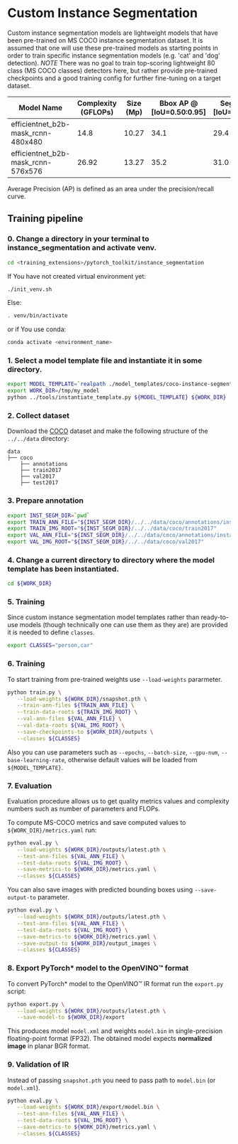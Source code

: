 # Custom Instance Segmentation

Custom instance segmentation models are lightweight models that have been pre-trained on MS COCO instance segmentation dataset.
It is assumed that one will use these pre-trained models as starting points in order to train specific instance segmentation models (e.g. 'cat' and 'dog' detection).
*NOTE* There was no goal to train top-scoring lightweight 80 class (MS COCO classes) detectors here,
but rather provide pre-trained checkpoints and a good training config for further fine-tuning on a target dataset.

| Model Name | Complexity (GFLOPs) | Size (Mp) | Bbox AP @ [IoU=0.50:0.95] | Segm AP @ [IoU=0.50:0.95] | Links | GPU_NUM |
| --- | --- | --- | --- | --- | --- | --- |
| efficientnet_b2b-mask_rcnn-480x480 | 14.8 | 10.27 | 34.1 | 29.4 | [snapshot](https://storage.openvinotoolkit.org/repositories/openvino_training_extensions/models/instance_segmentation/v2/efficientnet_b2b-mask_rcnn-480x480.pth), [model template](efficientnet_b2b-mask_rcnn-480x480/template.yaml) | 1 |
| efficientnet_b2b-mask_rcnn-576x576 | 26.92 | 13.27 | 35.2 | 31.0 | [snapshot](https://storage.openvinotoolkit.org/repositories/openvino_training_extensions/models/instance_segmentation/v2/efficientnet_b2b-mask_rcnn-576x576.pth), [model template](efficientnet_b2b-mask_rcnn-576x576/template.yaml) | 1 |

Average Precision (AP) is defined as an area under the precision/recall curve.

## Training pipeline

### 0. Change a directory in your terminal to instance_segmentation and activate venv.

```bash
cd <training_extensions>/pytorch_toolkit/instance_segmentation
```
If You have not created virtual environment yet:
```bash
./init_venv.sh
```
Else:
```bash
. venv/bin/activate
```
or if You use conda:
```bash
conda activate <environment_name>
```

### 1. Select a model template file and instantiate it in some directory.

```bash
export MODEL_TEMPLATE=`realpath ./model_templates/coco-instance-segmentation/instance-segmentation-0904/template.yaml`
export WORK_DIR=/tmp/my_model
python ../tools/instantiate_template.py ${MODEL_TEMPLATE} ${WORK_DIR}
```

### 2. Collect dataset

Download the [COCO](https://cocodataset.org/#home) dataset and make the following
structure of the `../../data` directory:

```
data
├── coco
    ├── annotations
    ├── train2017
    ├── val2017
    ├── test2017
```

### 3. Prepare annotation

```bash
export INST_SEGM_DIR=`pwd`
export TRAIN_ANN_FILE="${INST_SEGM_DIR}/../../data/coco/annotations/instances_train2017.json"
export TRAIN_IMG_ROOT="${INST_SEGM_DIR}/../../data/coco/train2017"
export VAL_ANN_FILE="${INST_SEGM_DIR}/../../data/coco/annotations/instances_val2017.json"
export VAL_IMG_ROOT="${INST_SEGM_DIR}/../../data/coco/val2017"
```

### 4. Change a current directory to directory where the model template has been instantiated.

```bash
cd ${WORK_DIR}
```

### 5. Training

Since custom instance segmentation model templates rather than ready-to-use models (though technically one can use them as they are) are provided it is needed to define `classes`.

```bash
export CLASSES="person,car"
```

### 6. Training

To start training from pre-trained weights use `--load-weights` pararmeter.

```bash
python train.py \
   --load-weights ${WORK_DIR}/snapshot.pth \
   --train-ann-files ${TRAIN_ANN_FILE} \
   --train-data-roots ${TRAIN_IMG_ROOT} \
   --val-ann-files ${VAL_ANN_FILE} \
   --val-data-roots ${VAL_IMG_ROOT} \
   --save-checkpoints-to ${WORK_DIR}/outputs \
   --classes ${CLASSES}
```

Also you can use parameters such as `--epochs`, `--batch-size`, `--gpu-num`, `--base-learning-rate`, otherwise default values will be loaded from `${MODEL_TEMPLATE}`.

### 7. Evaluation

Evaluation procedure allows us to get quality metrics values and complexity numbers such as number of parameters and FLOPs.

To compute MS-COCO metrics and save computed values to `${WORK_DIR}/metrics.yaml` run:

```bash
python eval.py \
   --load-weights ${WORK_DIR}/outputs/latest.pth \
   --test-ann-files ${VAL_ANN_FILE} \
   --test-data-roots ${VAL_IMG_ROOT} \
   --save-metrics-to ${WORK_DIR}/metrics.yaml \
   --classes ${CLASSES}
```

You can also save images with predicted bounding boxes using `--save-output-to` parameter.

```bash
python eval.py \
   --load-weights ${WORK_DIR}/outputs/latest.pth \
   --test-ann-files ${VAL_ANN_FILE} \
   --test-data-roots ${VAL_IMG_ROOT} \
   --save-metrics-to ${WORK_DIR}/metrics.yaml \
   --save-output-to ${WORK_DIR}/output_images \
   --classes ${CLASSES}
```

### 8. Export PyTorch\* model to the OpenVINO™ format

To convert PyTorch\* model to the OpenVINO™ IR format run the `export.py` script:

```bash
python export.py \
   --load-weights ${WORK_DIR}/outputs/latest.pth \
   --save-model-to ${WORK_DIR}/export
```

This produces model `model.xml` and weights `model.bin` in single-precision floating-point format
(FP32). The obtained model expects **normalized image** in planar BGR format.

### 9. Validation of IR

Instead of passing `snapshot.pth` you need to pass path to `model.bin` (or `model.xml`).

```bash
python eval.py \
   --load-weights ${WORK_DIR}/export/model.bin \
   --test-ann-files ${VAL_ANN_FILE} \
   --test-data-roots ${VAL_IMG_ROOT} \
   --save-metrics-to ${WORK_DIR}/metrics.yaml \
   --classes ${CLASSES}
```

